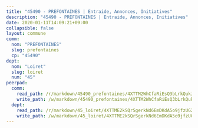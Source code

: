 ```yaml
---
title: "45490 - PREFONTAINES | Entraide, Annonces, Initiatives"
description: "45490 - PREFONTAINES | Entraide, Annonces, Initiatives"
date: 2020-01-11T14:09:21+09:00
collapsible: false
layout: commune
comm:
  nom: "PREFONTAINES"
  slug: prefontaines
  cp: "45490"
dept:
  nom: "Loiret"
  slug: loiret
  num: "45"
peerpad:
  comm:
    read_path: /r/markdown/45490_prefontaines/4XTTM2WhCfaRiEsQ3bLrkQukJ8JaxcMF4mugxKzmY5gQ5SXG1
    write_path: /w/markdown/45490_prefontaines/4XTTM2WhCfaRiEsQ3bLrkQukJ8JaxcMF4mugxKzmY5gQ5SXG1-K3TgUhYj6qhpTQrwc9exBoMyHJtJDcfvhwyPcKt3jZ3n1afPmfTrUbKqCJJi7iaEABpiuWgXapkrNniGYZ76uNtTRL7CjkdVwxTMqANEbW1u1aKMSrv7ZaUfiXeQVaRQtBrq6rtD
  dept:
    read_path: /r/markdown/45_loiret/4XTTME2kSQrSgerkNd6EmDKdA5o9jfzUG2SAG8C2qVYb3YXN4
    write_path: /w/markdown/45_loiret/4XTTME2kSQrSgerkNd6EmDKdA5o9jfzUG2SAG8C2qVYb3YXN4-K3TgULpEDoP6p5UphGUnEGQQDb2AQTj81Z2trE1ZVsdtBZSXUbkVLE9oEias3DdMz5vmgxRH8ErfnuyVj2VYfJxxhBMoq5ZxQCDrb2jTVFkww5uEThgDKwT8pF9LfJGTpqNraKjJ
---
```


